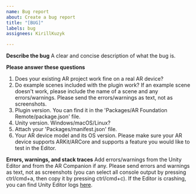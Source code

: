 ```yaml
---
name: Bug report
about: Create a bug report
title: "[BUG]"
labels: bug
assignees: KirillKuzyk

---
```


**Describe the bug**
A clear and concise description of what the bug is.

**Please answer these questions**
1. Does your existing AR project work fine on a real AR device?
2. Do example scenes included with the plugin work? If an example scene doesn't work, please include the name of a scene and any errors/warnings. Please send the errors/warnings as text, not as screenshots.
3. Plugin version. You can find it in the 'Packages/AR Foundation Remote/package.json' file.
4. Unity version. Windows/macOS/Linux?
5. Attach your 'Packages/manifest.json' file.
6. Your AR device model and its OS version. Please make sure your AR device supports ARKit/ARCore and supports a feature you would like to test in the Editor.

**Errors, warnings, and stack traces**
Add errors/warnings from the Unity Editor and from the AR Companion if any. Please send errors and warnings as text, not as screenshots (you can select all console output by pressing ctrl/cmd+a, then copy it by pressing ctrl/cmd+c).
If the Editor is crashing, you can find Unity Editor logs [here](https://docs.unity3d.com/Manual/LogFiles.html).
